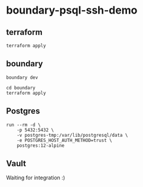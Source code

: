# boundary-psql-ssh-demo

## terraform
```
terraform apply
```

## boundary
```
boundary dev
```

```
cd boundary
terraform apply
```

## Postgres
```
run --rm -d \
    -p 5432:5432 \
    -v postgres-tmp:/var/lib/postgresql/data \
    -e POSTGRES_HOST_AUTH_METHOD=trust \
    postgres:12-alpine
```

## Vault
Waiting for integration :)